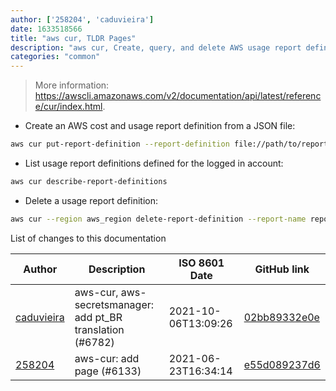 ```yaml
---
author: ['258204', 'caduvieira']
date: 1633518566
title: "aws cur, TLDR Pages"
description: "aws cur, Create, query, and delete AWS usage report definitions."
categories: "common"
---
```

> More information: <https://awscli.amazonaws.com/v2/documentation/api/latest/reference/cur/index.html>.

- Create an AWS cost and usage report definition from a JSON file:

```bash
aws cur put-report-definition --report-definition file://path/to/report_definition.json
```

- List usage report definitions defined for the logged in account:

```bash
aws cur describe-report-definitions
```

- Delete a usage report definition:

```bash
aws cur --region aws_region delete-report-definition --report-name report
```
List of changes to this documentation


Author | Description | ISO 8601 Date | GitHub link
------|-----|-----|-----
[caduvieira](mailto:3831408+caduvieira@users.noreply.github.com) | aws-cur, aws-secretsmanager: add pt_BR translation (#6782) | 2021-10-06T13:09:26 | [02bb89332e0e](https://github.com/tldr-pages/tldr/commit/02bb89332e0e93a0f389de87567b10e50d5a63a1)
[258204](mailto:71364336+258204@users.noreply.github.com) | aws-cur: add page (#6133) | 2021-06-23T16:34:14 | [e55d089237d6](https://github.com/tldr-pages/tldr/commit/e55d089237d66217391249432086d831fb3d0148)

